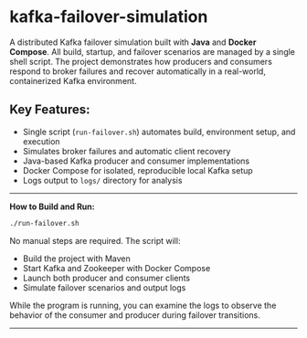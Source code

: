 # kafka-failover-simulation

A distributed Kafka failover simulation built with **Java** and **Docker Compose**.
All build, startup, and failover scenarios are managed by a single shell script.
The project demonstrates how producers and consumers respond to broker failures and recover automatically in a real-world, containerized Kafka environment.

## Key Features:

* Single script (`run-failover.sh`) automates build, environment setup, and execution
* Simulates broker failures and automatic client recovery
* Java-based Kafka producer and consumer implementations
* Docker Compose for isolated, reproducible local Kafka setup
* Logs output to `logs/` directory for analysis

---

**How to Build and Run:**

```bash
./run-failover.sh
```

No manual steps are required. The script will:

* Build the project with Maven
* Start Kafka and Zookeeper with Docker Compose
* Launch both producer and consumer clients
* Simulate failover scenarios and output logs

While the program is running, you can examine the logs to observe the behavior of the consumer and producer during failover transitions.

---

